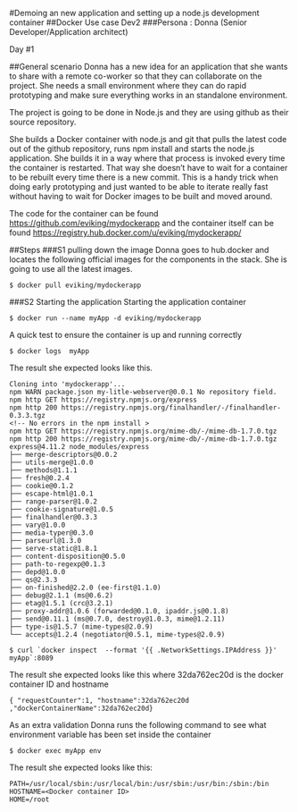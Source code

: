#Demoing an new application and setting up a node.js development container 
##Docker Use case Dev2 
###Persona : Donna (Senior Developer/Application architect)

Day #1

##General scenario 
Donna has a new idea for an application that she wants to share with a remote co-worker so that they can collaborate on the project. She needs a small environment where they can do rapid prototyping and make sure everything works in an standalone environment. 

The project is going to be done in Node.js and they are using github as their source repository. 

She builds a Docker container with node.js and git that pulls the latest code out of the github repository, runs npm install and starts the node.js application. She builds it in a way where that process is invoked every time the container is restarted. That way she doesn’t have to wait for a container to be rebuilt every time there is a new commit. This is a handy trick when doing early prototyping and just wanted to be able to iterate really fast without having to wait for Docker images to be built and moved around.  

The code for the container can be found https://github.com/eviking/mydockerapp and the container itself can be found https://registry.hub.docker.com/u/eviking/mydockerapp/

##Steps
###S1 pulling down the image
Donna goes to hub.docker and locates the following official images for the components in the stack. She is going to use all the latest images.

```
$ docker pull eviking/mydockerapp
```


###S2 Starting the application
Starting the application container
```
$ docker run --name myApp -d eviking/mydockerapp
```
A quick test to ensure the container is up and running correctly 
```
$ docker logs  myApp
```
The result she expected looks like this. 
```
Cloning into 'mydockerapp'...
npm WARN package.json my-litle-webserver@0.0.1 No repository field.
npm http GET https://registry.npmjs.org/express
npm http 200 https://registry.npmjs.org/finalhandler/-/finalhandler-0.3.3.tgz
<!-- No errors in the npm install >
npm http GET https://registry.npmjs.org/mime-db/-/mime-db-1.7.0.tgz
npm http 200 https://registry.npmjs.org/mime-db/-/mime-db-1.7.0.tgz
express@4.11.2 node_modules/express
├── merge-descriptors@0.0.2
├── utils-merge@1.0.0
├── methods@1.1.1
├── fresh@0.2.4
├── cookie@0.1.2
├── escape-html@1.0.1
├── range-parser@1.0.2
├── cookie-signature@1.0.5
├── finalhandler@0.3.3
├── vary@1.0.0
├── media-typer@0.3.0
├── parseurl@1.3.0
├── serve-static@1.8.1
├── content-disposition@0.5.0
├── path-to-regexp@0.1.3
├── depd@1.0.0
├── qs@2.3.3
├── on-finished@2.2.0 (ee-first@1.1.0)
├── debug@2.1.1 (ms@0.6.2)
├── etag@1.5.1 (crc@3.2.1)
├── proxy-addr@1.0.6 (forwarded@0.1.0, ipaddr.js@0.1.8)
├── send@0.11.1 (ms@0.7.0, destroy@1.0.3, mime@1.2.11)
├── type-is@1.5.7 (mime-types@2.0.9)
└── accepts@1.2.4 (negotiator@0.5.1, mime-types@2.0.9)
```
```
$ curl `docker inspect  --format '{{ .NetworkSettings.IPAddress }}' myApp`:8089
```
The result she expected looks like this where 32da762ec20d is the docker container ID and hostname
```
{ "requestCounter":1, "hostname":32da762ec20d ,"dockerContainerName":32da762ec20d}
```
As an extra validation Donna runs the following command to see what environment variable has been set inside the container
```
$ docker exec myApp env
```
The result she expected looks like this:
```
PATH=/usr/local/sbin:/usr/local/bin:/usr/sbin:/usr/bin:/sbin:/bin
HOSTNAME=<Docker container ID>
HOME=/root
```
